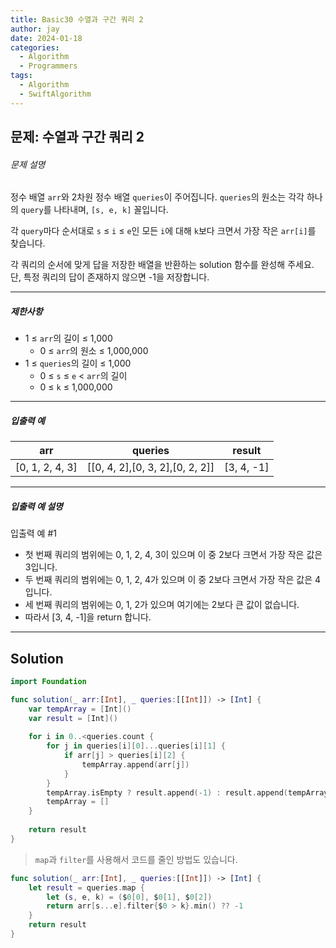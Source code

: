 ```yaml
---
title: Basic30 수열과 구간 쿼리 2
author: jay
date: 2024-01-18
categories:
  - Algorithm
  - Programmers
tags:
  - Algorithm
  - SwiftAlgorithm
---
```

## 문제: 수열과 구간 쿼리 2

###### 문제 설명

정수 배열 `arr`와 2차원 정수 배열 `queries`이 주어집니다. `queries`의 원소는 각각 하나의 `query`를 나타내며, `[s, e, k]` 꼴입니다.

각 `query`마다 순서대로 `s` ≤ `i` ≤ `e`인 모든 `i`에 대해 `k`보다 크면서 가장 작은 `arr[i]`를 찾습니다.

각 쿼리의 순서에 맞게 답을 저장한 배열을 반환하는 solution 함수를 완성해 주세요.  
단, 특정 쿼리의 답이 존재하지 않으면 -1을 저장합니다.

---

##### 제한사항

- 1 ≤ `arr`의 길이 ≤ 1,000
    - 0 ≤ `arr`의 원소 ≤ 1,000,000
- 1 ≤ `queries`의 길이 ≤ 1,000
    - 0 ≤ `s` ≤ `e` < `arr`의 길이
    - 0 ≤ `k` ≤ 1,000,000

---

##### 입출력 예

|arr|queries|result|
|---|---|---|
|[0, 1, 2, 4, 3]|[[0, 4, 2],[0, 3, 2],[0, 2, 2]]|[3, 4, -1]|

---

##### 입출력 예 설명

입출력 예 #1

- 첫 번째 쿼리의 범위에는 0, 1, 2, 4, 3이 있으며 이 중 2보다 크면서 가장 작은 값은 3입니다.
- 두 번째 쿼리의 범위에는 0, 1, 2, 4가 있으며 이 중 2보다 크면서 가장 작은 값은 4입니다.
- 세 번째 쿼리의 범위에는 0, 1, 2가 있으며 여기에는 2보다 큰 값이 없습니다.
- 따라서 [3, 4, -1]을 return 합니다.

---

## Solution

```swift
import Foundation

func solution(_ arr:[Int], _ queries:[[Int]]) -> [Int] {
    var tempArray = [Int]()
    var result = [Int]()
    
    for i in 0..<queries.count {
        for j in queries[i][0]...queries[i][1] {
            if arr[j] > queries[i][2] {
                tempArray.append(arr[j])
            }
        }
        tempArray.isEmpty ? result.append(-1) : result.append(tempArray.min() ?? -1)
        tempArray = []
    }
    
    return result
}
```

> `map`과 `filter`를 사용해서 코드를 줄인 방법도 있습니다. 

```swift
func solution(_ arr:[Int], _ queries:[[Int]]) -> [Int] {
    let result = queries.map {
        let (s, e, k) = ($0[0], $0[1], $0[2])
        return arr[s...e].filter{$0 > k}.min() ?? -1
    }
    return result
}
```
